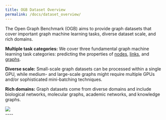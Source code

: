 ```yaml
---
title: OGB Dataset Overview
permalink: /docs/dataset_overview/
---
```


<!-- Benchmark datasets are broadly classified into three categories representing three key graph machine learning tasks.  -->


<div class="container">
    <div class="row">
        <div class="col-md-6">
            <p class="lead">
                The Open Graph Benchmark (OGB) aims to provide graph datasets that cover important graph machine learning tasks, diverse dataset scale, and rich domains.
            </p>
            <p class="lead">
                <b>Multiple task categories:</b> We cover three fundamental graph machine learning task categories: predicting the properties of <a href="../nodeprop/">nodes</a>, <a href="../linkprop/">links</a>, and <a href="../graphprop/">graphs</a>.  <br/>
            </p>
            <p class="lead">
                <b>Diverse scale:</b> Small-scale graph datasets can be processed within a single GPU, while medium- and large-scale graphs might require multiple GPUs and/or sophisticated mini-batching techniques. <br/>
            </p>
            <p class="lead">
                <b>Rich domains:</b> Graph datasets come from diverse domains and include biological networks, molecular graphs, academic networks, and knowledge graphs.  <br/>
            </p>
        </div>
        <div class="col-md-6 text-center">
            <img src="{{ "/assets/img/dataset_overview.png" | relative_url }}" class="img-responsive">
        </div>
    </div>
</div>
----

<!-- ### **Contributing datasets**
<p class="lead">
<font size="5">OGB is an on-going community-driven effort and welcomes contribution of datasets from the community. <br/>
If you are interested, please follow the instructions <a href="https://docs.google.com/document/d/e/2PACX-1vS1hBTYLONRwAU9UxK42USTuRKrt_Yk4H0EhpLvJC_eOrGxbJUtrzDqlIStAFpnwZt2N28B3MuSxgqj/pub">here</a>.  </font>
</p> -->


